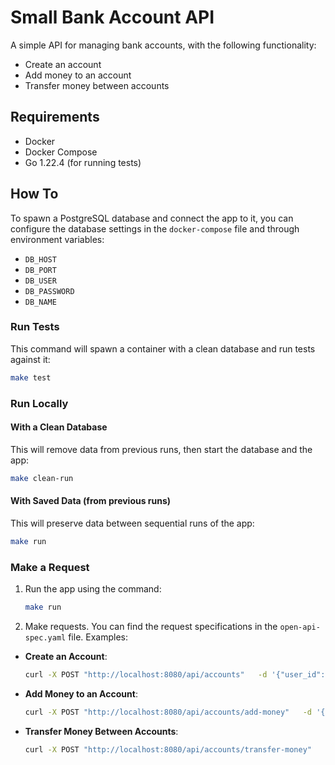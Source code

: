 # Small Bank Account API

A simple API for managing bank accounts, with the following functionality:
- Create an account
- Add money to an account
- Transfer money between accounts

## Requirements
- Docker
- Docker Compose
- Go 1.22.4 (for running tests)

## How To

To spawn a PostgreSQL database and connect the app to it, you can configure the database settings in the `docker-compose` file and through environment variables:

- `DB_HOST`
- `DB_PORT`
- `DB_USER`
- `DB_PASSWORD`
- `DB_NAME`

### Run Tests
This command will spawn a container with a clean database and run tests against it:
```bash
make test
```

### Run Locally

#### With a Clean Database
This will remove data from previous runs, then start the database and the app:
```bash
make clean-run
```

#### With Saved Data (from previous runs)
This will preserve data between sequential runs of the app:
```bash
make run
```

### Make a Request

1. Run the app using the command:
   ```bash
   make run
   ```
2. Make requests. You can find the request specifications in the `open-api-spec.yaml` file. Examples:

- **Create an Account**:
  ```bash
  curl -X POST "http://localhost:8080/api/accounts"   -d '{"user_id": "123e4567-e89b-12d3-a456-426614174000", "currency": "USD"}'
  ```

- **Add Money to an Account**:
  ```bash
  curl -X POST "http://localhost:8080/api/accounts/add-money"   -d '{"user_id": "123e4567-e89b-12d3-a456-426614174000", "account_id": "d1f75516-0526-4c07-bd5b-eebb0feec2a0", "currency": "USD", "amount": 1}'
  ```

- **Transfer Money Between Accounts**:
  ```bash
  curl -X POST "http://localhost:8080/api/accounts/transfer-money"   -d '{"user_id": "123e4567-e89b-12d3-a456-426614174000", "source_account_id": "d1f75516-0526-4c07-bd5b-eebb0feec2a0", "target_account_id": "d8b4dcff-8b69-4ce7-8db4-e3d9ae412dc1", "currency": "USD", "amount": 1}'
  ```
